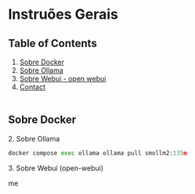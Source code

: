 # Instruões Gerais
## Table of Contents
1. [Sobre Docker](#docker)
2. [Sobre Ollama](#ollama)
3. [Sobre Webui - open webui](#webui)
4. [Contact](#contact)
<br><br>

<a name="docker"></a>
## Sobre Docker






<a name="ollama"></a>
2. Sobre Ollama

``` python
docker compose exec ollama ollama pull smollm2:135m
```




<a name="webui"></a>
3. Sobre Webui (open-webui)





<a name="contact"></a>
me


